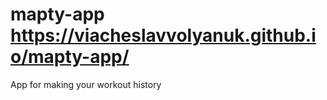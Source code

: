 # mapty-app https://viacheslavvolyanuk.github.io/mapty-app/ <br />
App for making your workout history
